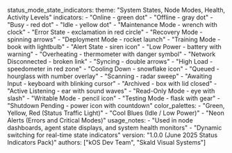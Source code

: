 status_mode_state_indicators:
  theme: "System States, Node Modes, Health, Activity Levels"
  indicators:
    - "Online - green dot"
    - "Offline - gray dot"
    - "Busy - red dot"
    - "Idle - yellow dot"
    - "Maintenance Mode - wrench with clock"
    - "Error State - exclamation in red circle"
    - "Recovery Mode - spinning arrows"
    - "Deployment Mode - rocket launch"
    - "Training Mode - book with lightbulb"
    - "Alert State - siren icon"
    - "Low Power - battery with warning"
    - "Overheating - thermometer with danger symbol"
    - "Network Disconnected - broken link"
    - "Syncing - double arrows"
    - "High Load - speedometer in red zone"
    - "Cooling Down - snowflake icon"
    - "Queued - hourglass with number overlay"
    - "Scanning - radar sweep"
    - "Awaiting Input - keyboard with blinking cursor"
    - "Archived - box with lid closed"
    - "Active Listening - ear with sound waves"
    - "Read-Only Mode - eye with slash"
    - "Writable Mode - pencil icon"
    - "Testing Mode - flask with gear"
    - "Shutdown Pending - power icon with countdown"
  color_palettes:
    - "Green, Yellow, Red (Status Traffic Light)"
    - "Cool Blues (Idle / Low Power)"
    - "Neon Alerts (Errors and Critical Modes)"
  usage_notes:
    - "Used in node dashboards, agent state displays, and system health monitors"
    - "Dynamic switching for real-time state indicators"
  version: "1.0.0 (June 2025 Status Indicators Pack)"
  authors: ["kOS Dev Team", "Skald Visual Systems"]

